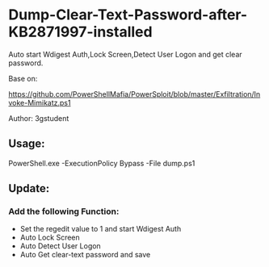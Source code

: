 # Dump-Clear-Text-Password-after-KB2871997-installed

Auto start Wdigest Auth,Lock Screen,Detect User Logon and get clear password.

Base on:

https://github.com/PowerShellMafia/PowerSploit/blob/master/Exfiltration/Invoke-Mimikatz.ps1

Author: 3gstudent

## Usage:

PowerShell.exe -ExecutionPolicy Bypass -File dump.ps1

## Update:

### Add the following Function:

- Set the regedit value to 1 and start Wdigest Auth
- Auto Lock Screen
- Auto Detect User Logon
- Auto Get clear-text password and save
